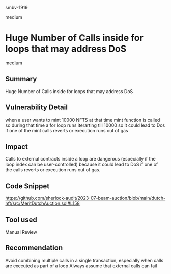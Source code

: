 smbv-1919

medium

# Huge Number of Calls inside for loops that may address DoS

medium
## Summary
Huge Number of Calls inside for loops that may address DoS

## Vulnerability Detail
when a user wants to mint 10000 NFTS at that time mint function is called so during that time a for loop runs iterarting till 10000 so it could lead to Dos if one of the mint calls reverts or execution runs out of gas


## Impact
Calls to external contracts inside a loop are dangerous (especially if the loop index can be user-controlled) because it could lead to DoS if one of the calls reverts or execution runs out of gas.

## Code Snippet
https://github.com/sherlock-audit/2023-07-beam-auction/blob/main/dutch-nft/src/MeritDutchAuction.sol#L158


## Tool used

Manual Review

## Recommendation
Avoid combining multiple calls in a single transaction, especially when calls are executed as part of a loop
Always assume that external calls can fail
